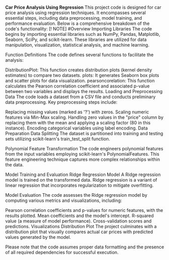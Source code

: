 **Car Price Analysis Using Regression**
This project code is designed for car price analysis using regression techniques. It encompasses several essential steps, including data preprocessing, model training, and performance evaluation. Below is a comprehensive breakdown of the code's functionality:
[! NOTE]
#Overview
Importing Libraries
The code begins by importing essential libraries such as NumPy, Pandas, Matplotlib, Seaborn, SciPy, and scikit-learn. These libraries are utilized for data manipulation, visualization, statistical analysis, and machine learning.

Function Definitions
The code defines several functions to facilitate the analysis:

DistributionPlot: This function creates distribution plots (kernel density estimates) to compare two datasets.
plots: It generates Seaborn box plots and scatter plots for data visualization.
pearsoncorelation: This function calculates the Pearson correlation coefficient and associated p-value between two variables and displays the results.
Loading and Preprocessing Data
The code loads a dataset from a CSV file and conducts preliminary data preprocessing. Key preprocessing steps include:

Replacing missing values (marked as '?') with zeros.
Scaling numeric features via Min-Max scaling.
Handling zero values in the "price" column by replacing them with the mean and applying a scaling factor (80 in this instance).
Encoding categorical variables using label encoding.
Data Preparation
Data Splitting
The dataset is partitioned into training and testing sets utilizing scikit-learn's train_test_split function.

Polynomial Feature Transformation
The code engineers polynomial features from the input variables employing scikit-learn's PolynomialFeatures. This feature engineering technique captures more complex relationships within the data.

Model Training and Evaluation
Ridge Regression Model
A Ridge regression model is trained on the transformed data. Ridge regression is a variant of linear regression that incorporates regularization to mitigate overfitting.

Model Evaluation
The code assesses the Ridge regression model by computing various metrics and visualizations, including:

Pearson correlation coefficients and p-values for numeric features, with the results plotted.
Mean coefficients and the model's intercept.
R-squared value (a measure of model performance).
Cross-validation scores and predictions.
Visualizations
Distribution Plot
The project culminates with a distribution plot that visually compares actual car prices with predicted values generated by the model.

Please note that the code assumes proper data formatting and the presence of all required dependencies for successful execution.
